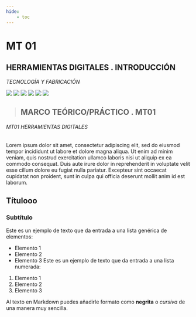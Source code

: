 ```yaml
---
hide:
    - toc
---
```


# **MT** 01          
## **HERRAMIENTAS DIGITALES . INTRODUCCIÓN**
*TECNOLOGÍA Y FABRICACIÓN*

![](../images/perezoso.jpg)
![](../images/perezoso.jpg)
![](../images/perezoso.jpg)
![](../images/perezoso.jpg)
![](../images/perezoso.jpg)
![](../images/perezoso.jpg)


>## **MARCO TEÓRICO/PRÁCTICO** . MT01
###### MT01 HERRAMIENTAS DIGITALES 
     


Lorem ipsum dolor sit amet, consectetur adipiscing elit, sed do eiusmod tempor incididunt ut labore et dolore magna aliqua. Ut enim ad minim veniam, quis nostrud exercitation ullamco laboris nisi ut aliquip ex ea commodo consequat. Duis aute irure dolor in reprehenderit in voluptate velit esse cillum dolore eu fugiat nulla pariatur. Excepteur sint occaecat cupidatat non proident, sunt in culpa qui officia deserunt mollit anim id est laborum.


## Títulooo
### Subtítulo
Este es un ejemplo de texto que da entrada a una lista genérica de elementos:

- Elemento 1
- Elemento 2
- Elemento 3
Este es un ejemplo de texto que da entrada a una lista numerada:

1. Elemento 1
2. Elemento 2
3. Elemento 3

Al texto en Markdown puedes añadirle formato como **negrita** o *cursiva* de una manera muy sencilla.


